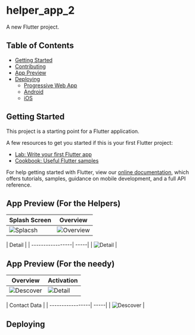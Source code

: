 # helper_app_2

A new Flutter project.

## Table of Contents
- [Getting Started](#getting-started)
- [Contributing](#contributing)
- [App Preview](#app-preview)
- [Deploying](#deploying)
  - [Progressive Web App](#progressive-web-app)
  - [Android](#android)
  - [iOS](#ios)


## Getting Started

This project is a starting point for a Flutter application.

A few resources to get you started if this is your first Flutter project:

- [Lab: Write your first Flutter app](https://flutter.dev/docs/get-started/codelab)
- [Cookbook: Useful Flutter samples](https://flutter.dev/docs/cookbook)

For help getting started with Flutter, view our
[online documentation](https://flutter.dev/docs), which offers tutorials,
samples, guidance on mobile development, and a full API reference.


## App Preview (For the Helpers)

| Splash Screen  |  Overview  |
| -----------------| -----|
| ![Splacsh](/dev_assets/screenshots/screen-1.png) | ![Overview](/dev_assets/screenshots/screen-3.png) |


|  Detail  |
| -----------------| -----|
| ![Detail](/dev_assets/screenshots/screen-2.png) |




## App Preview (For the needy)

|  Overview |  Activation  |
| -----------------| -----|
| ![Descover](/dev_assets/screenshots/screen-4.png) | ![Detail](/dev_assets/screenshots/screen-5.png) |


| Contact Data  |
| -----------------| -----|
| ![Descover](/dev_assets/screenshots/screen-6.png) | 


## Deploying